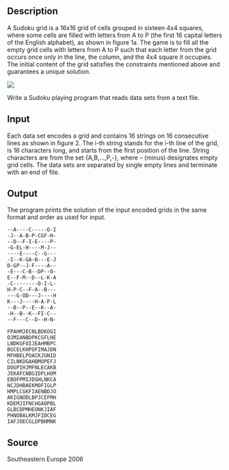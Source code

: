 <h2>Description</h2><p>A Sudoku grid is a 16x16 grid of cells grouped in sixteen 4x4 squares, where some cells are filled with letters from A to P (the first 16 capital letters of the English alphabet), as shown in figure 1a. The game is to fill all the empty grid cells with letters from A to P such that each letter from the grid occurs once only in the line, the column, and the 4x4 square it occupies. The initial content of the grid satisfies the constraints mentioned above and guarantees a unique solution.</p><p><img src="file://tHXoQ7dv.png"></p><p>Write a Sudoku playing program that reads data sets from a text file.</p><h2>Input</h2><p>Each data set encodes a grid and contains 16 strings on 16 consecutive lines as shown in figure 2. The i-th string stands for the i-th line of the grid, is 16 characters long, and starts from the first position of the line. String characters are from the set {A,B,…,P,-}, where – (minus) designates empty grid cells. The data sets are separated by single empty lines and terminate with an end of file.</p><h2>Output</h2><p>The program prints the solution of the input encoded grids in the same format and order as used for input.</p>

<pre><code class="language-input1">--A----C-----O-I
-J--A-B-P-CGF-H-
--D--F-I-E----P-
-G-EL-H----M-J--
----E----C--G---
-I--K-GA-B---E-J
D-GP--J-F----A--
-E---C-B--DP--O-
E--F-M--D--L-K-A
-C--------O-I-L-
H-P-C--F-A--B---
---G-OD---J----H
K---J----H-A-P-L
--B--P--E--K--A-
-H--B--K--FI-C--
--F---C--D--H-N-</code></pre>

<pre><code class="language-output1">FPAHMJECNLBDKOGI
OJMIANBDPKCGFLHE
LNDKGFOIJEAHMBPC
BGCELKHPOFIMAJDN
MFHBELPOACKJGNID
CILNKDGAHBMOPEFJ
DOGPIHJMFNLECAKB
JEKAFCNBGIDPLHOM
EBOFPMIJDGHLNKCA
NCJDHBAEKMOFIGLP
HMPLCGKFIAENBDJO
AKIGNODLBPJCEFMH
KDEMJIFNCHGAOPBL
GLBCDPMHEONKJIAF
PHNOBALKMJFIDCEG
IAFJOECGLDPBHMNK</code></pre>

<h2>Source</h2><p>Southeastern Europe 2006</p>

